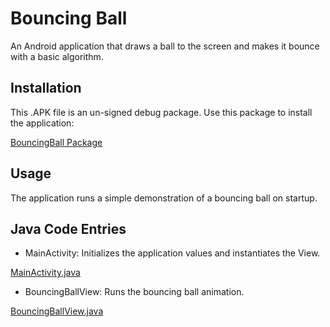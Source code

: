 # Bouncing Ball

An Android application that draws a ball to the screen and makes it bounce with a basic algorithm.

## Installation

This .APK file is an un-signed debug package. Use this package to install the application:

[BouncingBall Package](https://github.com/LaggerLimited/Android-Java-BouncingBall/blob/master/app-debug.apk)

## Usage

The application runs a simple demonstration of a bouncing ball on startup.

## Java Code Entries
* MainActivity: Initializes the application values and instantiates the View.

[MainActivity.java](https://github.com/LaggerLimited/Android-Java-BouncingBall/blob/master/BouncingBall/app/src/main/java/edu/owens/lagger/joshua/bouncingball/MainActivity.java)

* BouncingBallView: Runs the bouncing ball animation.

[BouncingBallView.java](https://github.com/LaggerLimited/Android-Java-BouncingBall/blob/master/BouncingBall/app/src/main/java/edu/owens/lagger/joshua/bouncingball/BouncingBallView.java)
